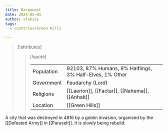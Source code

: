 ```yaml
---
title: Dargonast
date: 2024-05-01
author: sfakias
tags:
  - countries/Green Hills

---
```

> [!attributes]
> 
> > [!quote]
> >
> > | | |
> > | --- | --- |
> > | Population | 92103, 87% Humans, 9% Halflings, 3% Half-Elves, 1% Other |
> > | Government | Feudarchy (Lord) |
> > | Religions | [[Laerion]], [[Factar]], [[Nahema]], [[Anhalt]] |
> > | Location | [[Green Hills]] |

A city that was destroyed in 4816 by a goblin invasion, organised by the [[Defeated Army]] in [[Paraselt]]. It is slowly being rebuild.